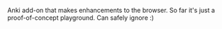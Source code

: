 Anki add-on that makes enhancements to the browser. So far it's just a proof-of-concept playground. Can safely ignore :)
